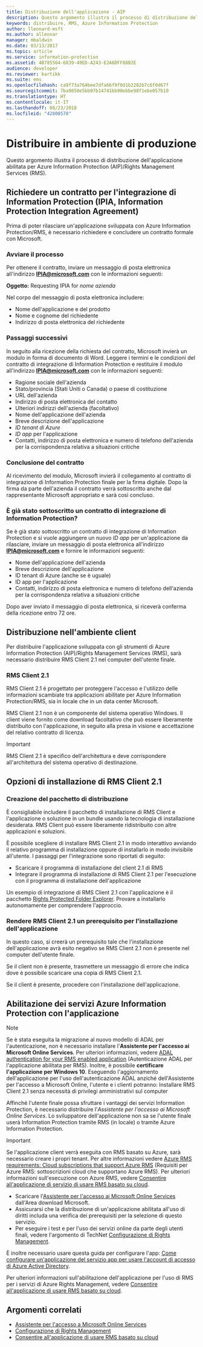 ```yaml
---
title: Distribuzione dell'applicazione - AIP
description: Questo argomento illustra il processo di distribuzione dell'applicazione
keywords: distribuire, RMS, Azure Information Protection
author: lleonard-msft
ms.author: alleonar
manager: mbaldwin
ms.date: 03/13/2017
ms.topic: article
ms.service: information-protection
ms.assetid: 4B785564-6839-49ED-A243-E2A6DFF88B2E
audience: developer
ms.reviewer: kartikk
ms.suite: ems
ms.openlocfilehash: ca9f73a764bee7dfa66f9f0d1b2282b7c6f0d67f
ms.sourcegitcommit: 7ba9850e5bb07b14741bb90ebbe98f1ebe057b10
ms.translationtype: HT
ms.contentlocale: it-IT
ms.lasthandoff: 08/23/2018
ms.locfileid: "42808578"
---
```

# <a name="deploy-into-production"></a>Distribuire in ambiente di produzione

Questo argomento illustra il processo di distribuzione dell'applicazione abilitata per Azure Information Protection (AIP)/Rights Management Services (RMS).

## <a name="request-an-information-protection-integration-agreement-ipia"></a>Richiedere un contratto per l'integrazione di Information Protection (IPIA, Information Protection Integration Agreement)
Prima di poter rilasciare un'applicazione sviluppata con Azure Information Protection/RMS, è necessario richiedere e concludere un contratto formale con Microsoft.

### <a name="begin-the-process"></a>Avviare il processo
Per ottenere il contratto, inviare un messaggio di posta elettronica all'indirizzo **IPIA@microsoft.com** con le informazioni seguenti:

**Oggetto:** Requesting IPIA for *nome azienda*

Nel corpo del messaggio di posta elettronica includere:
- Nome dell'applicazione e del prodotto
- Nome e cognome del richiedente
- Indirizzo di posta elettronica del richiedente

### <a name="next-steps"></a>Passaggi successivi
In seguito alla ricezione della richiesta del contratto, Microsoft invierà un modulo in forma di documento di Word.
Leggere i termini e le condizioni del contratto di integrazione di Information Protection e restituire il modulo all'indirizzo **IPIA@microsoft.com** con le informazioni seguenti:
- Ragione sociale dell'azienda
- Stato/provincia (Stati Uniti o Canada) o paese di costituzione
- URL dell'azienda
- Indirizzo di posta elettronica del contatto
- Ulteriori indirizzi dell'azienda (facoltativo)
- Nome dell'applicazione dell'azienda
- Breve descrizione dell'applicazione
- *ID tenant di Azure*
- *ID app* per l'applicazione
- Contatti, indirizzo di posta elettronica e numero di telefono dell'azienda per la corrispondenza relativa a situazioni critiche

### <a name="completing-the-agreement"></a>Conclusione del contratto
Al ricevimento del modulo, Microsoft invierà il collegamento al contratto di integrazione di Information Protection finale per la firma digitale. Dopo la firma da parte dell'azienda il contratto verrà sottoscritto anche dal rappresentante Microsoft appropriato e sarà così concluso.

### <a name="already-have-a-signed-ipia"></a>È già stato sottoscritto un contratto di integrazione di Information Protection?
Se è già stato sottoscritto un contratto di integrazione di Information Protection e si vuole aggiungere un nuovo *ID app* per un'applicazione da rilasciare, inviare un messaggio di posta elettronica all'indirizzo **IPIA@microsoft.com** e fornire le informazioni seguenti:
- Nome dell'applicazione dell'azienda
- Breve descrizione dell'applicazione
- ID tenant di Azure (anche se è uguale)
- ID app per l'applicazione
- Contatti, indirizzo di posta elettronica e numero di telefono dell'azienda per la corrispondenza relativa a situazioni critiche

Dopo aver inviato il messaggio di posta elettronica, si riceverà conferma della ricezione entro 72 ore.

## <a name="deploying-to-the-client-environment"></a>Distribuzione nell'ambiente client

Per distribuire l'applicazione sviluppata con gli strumenti di Azure Information Protection (AIP)/Rights Management Services (RMS), sarà necessario distribuire RMS Client 2.1 nel computer dell'utente finale.

### <a name="rms-client-21"></a>RMS Client 2.1
RMS Client 2.1 è progettato per proteggere l'accesso e l'utilizzo delle informazioni scambiate tra applicazioni abilitate per Azure Information Protection/RMS, sia in locale che in un data center Microsoft.

RMS Client 2.1 non è un componente del sistema operativo Windows. Il client viene fornito come download facoltativo che può essere liberamente distribuito con l'applicazione, in seguito alla presa in visione e accettazione del relativo contratto di licenza.

> [!IMPORTANT]
> RMS Client 2.1 è specifico dell'architettura e deve corrispondere all'architettura del sistema operativo di destinazione.


## <a name="rms-client-21-installation-options"></a>Opzioni di installazione di RMS Client 2.1

### <a name="creating-your-deployment-package"></a>Creazione del pacchetto di distribuzione

È consigliabile includere il pacchetto di installazione di RMS Client e l'applicazione o soluzione in un bundle usando la tecnologia di installazione desiderata. RMS Client può essere liberamente ridistribuito con altre applicazioni e soluzioni.

È possibile scegliere di installare RMS Client 2.1 in modo interattivo avviando il relativo programma di installazione oppure di installarlo in modo invisibile all'utente. I passaggi per l'integrazione sono riportati di seguito:

-   Scaricare il programma di installazione del client 2.1 di RMS
-   Integrare il programma di installazione di RMS Client 2.1 per l'esecuzione con il programma di installazione dell'applicazione

Un esempio di integrazione di RMS Client 2.1 con l'applicazione è il pacchetto [Rights Protected Folder Explorer](https://technet.microsoft.com/library/rights-protected-folder-explorer(v=ws.10).aspx). Provare a installarlo autonomamente per comprendere l'approccio.

### <a name="make-rms-client-21-a-pre-requisite-for-your-application-install"></a>Rendere RMS Client 2.1 un prerequisito per l'installazione dell'applicazione

In questo caso, si creerà un prerequisito tale che l'installazione dell'applicazione avrà esito negativo se RMS Client 2.1 non è presente nel computer dell'utente finale.

Se il client non è presente, trasmettere un messaggio di errore che indica dove è possibile scaricare una copia di RMS Client 2.1.

Se il client è presente, procedere con l'installazione dell'applicazione.

## <a name="enabling-azure-information-protection-services-with-your-application"></a>Abilitazione dei servizi Azure Information Protection con l'applicazione

> [!NOTE]
> Se è stata eseguita la migrazione al nuovo modello di ADAL per l'autenticazione, non è necessario installare l'**Assistente per l'accesso ai Microsoft Online Services**. Per ulteriori informazioni, vedere [ADAL authentication for your RMS enabled application](adal-auth.md) (Autenticazione ADAL per l'applicazione abilitata per RMS).
> Inoltre, è possibile **certificare l'applicazione per Windows 10**. Eseguendo l'aggiornamento dell'applicazione per l'uso dell'autenticazione ADAL anziché dell'Assistente per l'accesso a Microsoft Online, l'utente e i clienti potranno: Installare RMS Client 2.1 senza necessità di privilegi amministrativi sul computer

Affinché l'utente finale possa sfruttare i vantaggi dei servizi Information Protection, è necessario distribuire l'*Assistente per l'accesso ai Microsoft Online Services*. Lo sviluppatore dell'applicazione non sa se l'utente finale userà Information Protection tramite RMS (in locale) o tramite Azure Information Protection.


> [!IMPORTANT]
> Se l'applicazione client verrà eseguita con RMS basato su Azure, sarà necessario creare i propri tenant. Per altre informazioni vedere [Azure RMS requirements: Cloud subscriptions that support Azure RMS](../requirements.md) (Requisiti per Azure RMS: sottoscrizioni cloud che supportano Azure RMS).
> Per ulteriori informazioni sull'esecuzione con Azure RMS, vedere [Consentire all'applicazione di servizio di usare RMS basato su cloud](how-to-use-file-api-with-aadrm-cloud.md).

-   Scaricare l'[Assistente per l'accesso ai Microsoft Online Services](http://www.microsoft.com/download/details.aspx?id=28177) dall'Area download Microsoft.
-   Assicurarsi che la distribuzione di un'applicazione abilitata all'uso di diritti includa una verifica dei prerequisiti per la selezione di questo servizio.
-   Per eseguire i test e per l'uso dei servizi online da parte degli utenti finali, vedere l'argomento di TechNet [Configurazione di Rights Management](https://TechNet.Microsoft.Com/library/jj585002.aspx).

È inoltre necessario usare questa guida per configurare l'app: [Come configurare un'applicazione del servizio app per usare l'account di accesso di Azure Active Directory](https://docs.microsoft.com/azure/app-service-mobile/app-service-mobile-how-to-configure-active-directory-authentication).

Per ulteriori informazioni sull'abilitazione dell'applicazione per l'uso di RMS per i servizi di Azure Rights Management, vedere [Consentire all'applicazione di usare RMS basato su cloud](how-to-use-file-api-with-aadrm-cloud.md).

## <a name="related-topics"></a>Argomenti correlati

* [Assistente per l'accesso a Microsoft Online Services](http://www.microsoft.com/download/details.aspx?id=28177)
* [Configurazione di Rights Management](https://TechNet.Microsoft.Com/library/jj585002.aspx)
* [Consentire all'applicazione di usare RMS basato su cloud](how-to-use-file-api-with-aadrm-cloud.md)

